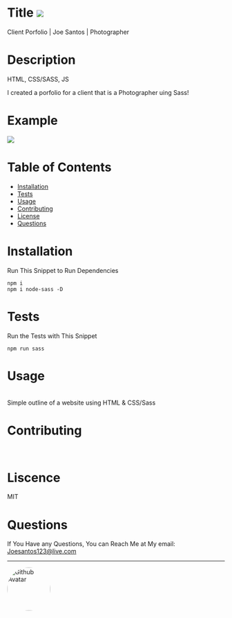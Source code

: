 # Title ![](https://img.shields.io/badge/License-MIT-important)
Client Porfolio | Joe Santos | Photographer

# Description
HTML, CSS/SASS, JS

I created a porfolio for a client that is a Photographer uing Sass!

# Example
![](example.gif)


# Table of Contents
* [Installation](#installation)
* [Tests](#tests)
* [Usage](#usage)
* [Contributing](#contributing)
* [License](#license)
* [Questions](#questions)

# Installation
Run This Snippet to Run Dependencies 
```
npm i 
npm i node-sass -D
```

# Tests
Run the Tests with This Snippet
```
npm run sass
```

# Usage
<br />
Simple outline of a website using HTML & CSS/Sass

# Contributing
<br />



# Liscence <br />
MIT

# Questions
If You Have any Questions, You can Reach Me at My email: Joesantos123@live.com  
<hr/>
<img src="https://avatars2.githubusercontent.com/u/57923603?v=4" alt="Github Avatar" style="border-radius:50px" width="100px"/>
